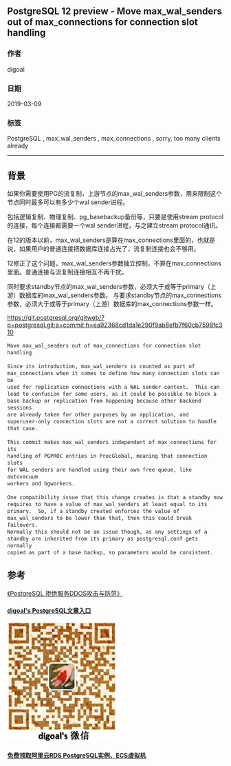 ## PostgreSQL 12 preview - Move max_wal_senders out of max_connections for connection slot handling  
                            
### 作者                            
digoal                            
                            
### 日期                            
2019-03-09                            
                            
### 标签                            
PostgreSQL , max_wal_senders , max_connections , sorry, too many clients already  
                        
----                      
                        
## 背景       
如果你需要使用PG的流复制，上游节点的max_wal_senders参数，用来限制这个节点同时最多可以有多少个wal sender进程。  
  
包括逻辑复制、物理复制、pg_basebackup备份等，只要是使用stream protocol的连接，每个连接都需要一个wal sender进程，与之建立stream protocol通讯。  
  
在12的版本以前，max_wal_senders是算在max_connections里面的，也就是说，如果用户的普通连接把数据库连接占光了，流复制连接也会不够用。  
  
12修正了这个问题，max_wal_senders参数独立控制，不算在max_connections里面。普通连接与流复制连接相互不再干扰。  
  
同时要求standby节点的max_wal_senders参数，必须大于或等于primary（上游）数据库的max_wal_senders参数。 与要求standby节点的max_connections参数，必须大于或等于primary（上游）数据库的max_connections参数一样。  
  
  
https://git.postgresql.org/gitweb/?p=postgresql.git;a=commit;h=ea92368cd1da1e290f9ab8efb7f60cb7598fc310  
  
```  
Move max_wal_senders out of max_connections for connection slot handling  
  
Since its introduction, max_wal_senders is counted as part of  
max_connections when it comes to define how many connection slots can be  
used for replication connections with a WAL sender context.  This can  
lead to confusion for some users, as it could be possible to block a  
base backup or replication from happening because other backend sessions  
are already taken for other purposes by an application, and  
superuser-only connection slots are not a correct solution to handle  
that case.  
  
This commit makes max_wal_senders independent of max_connections for its  
handling of PGPROC entries in ProcGlobal, meaning that connection slots  
for WAL senders are handled using their own free queue, like autovacuum  
workers and bgworkers.  
  
One compatibility issue that this change creates is that a standby now  
requires to have a value of max_wal_senders at least equal to its  
primary.  So, if a standby created enforces the value of  
max_wal_senders to be lower than that, then this could break failovers.  
Normally this should not be an issue though, as any settings of a  
standby are inherited from its primary as postgresql.conf gets normally  
copied as part of a base backup, so parameters would be consistent.  
```  
    
## 参考
  
[《PostgreSQL 拒绝服务DDOS攻击与防范》](../201812/20181202_03.md)  
  
  
  
  
  
  
  
  
  
  
  
  
#### [digoal's PostgreSQL文章入口](https://github.com/digoal/blog/blob/master/README.md "22709685feb7cab07d30f30387f0a9ae")
  
  
![digoal's weixin](../pic/digoal_weixin.jpg "f7ad92eeba24523fd47a6e1a0e691b59")
  
  
  
  
  
  
  
  
#### [免费领取阿里云RDS PostgreSQL实例、ECS虚拟机](https://www.aliyun.com/database/postgresqlactivity "57258f76c37864c6e6d23383d05714ea")
  
